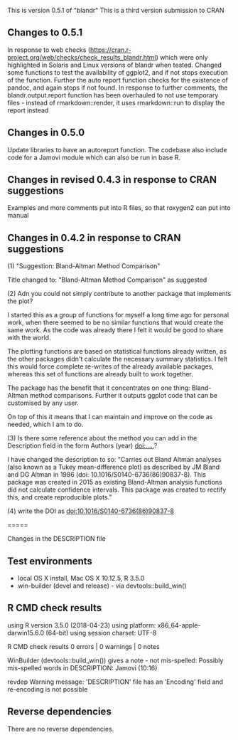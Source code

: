 This is version 0.5.1 of "blandr"
This is a third version submission to CRAN

## Changes to 0.5.1
In response to web checks (https://cran.r-project.org/web/checks/check_results_blandr.html) which were only highlighted in Solaris and Linux versions of blandr when tested. Changed some functions to test the availability of ggplot2, and if not stops execution of the function. Further the auto report function checks for the existence of pandoc, and again stops if not found. In response to further comments, the blandr.output.report function has been overhauled to not use temporary files - instead of rmarkdown::render, it uses rmarkdown::run to display the report instead

## Changes in 0.5.0
Update libraries to have an autoreport function. The codebase also include code for a Jamovi module which can also be run in base R.

## Changes in revised 0.4.3 in response to CRAN suggestions
Examples and more comments put into R files, so that roxygen2 can put into manual

## Changes in 0.4.2 in response to CRAN suggestions
(1) "Suggestion: Bland-Altman Method Comparison"

Title changed to: "Bland-Altman Method Comparison" as suggested

(2) Adn you could not simply contribute to another package that implements
the plot?

I started this as a group of functions for myself a long time ago for personal work, when there seemed to be no similar functions that would create the same work. As the code was already there I felt it would be good to share with the world.

The plotting functions are based on statistical functions already written, as the other packages didn't calculate the necessary summary statistics. I felt this would force complete re-writes of the already available packages, whereas this set of functions are already built to work together.

The package has the benefit that it concentrates on one thing: Bland-Altman method comparisons. Further it outputs ggplot code that can be customised by any user.

On top of this it means that I can maintain and improve on the code as needed, which I am to do.

(3) Is there some reference about the method you can add in the Description
field in the form Authors (year) <doi:.....>?

I have changed the description to so: "Carries out Bland Altman analyses (also known as a Tukey mean-difference plot) as described by JM Bland and DG Altman in 1986 (doi: 10.1016/S0140-6736(86)90837-8). This package was created in 2015 as existing Bland-Altman analysis functions did not calculate confidence intervals. This package was created to rectify this,  and create reproducible plots."

(4) write the DOI as <doi:10.1016/S0140-6736(86)90837-8>

=====

Changes in the DESCRIPTION file

## Test environments
* local OS X install, Mac OS X 10.12.5, R 3.5.0
* win-builder (devel and release) - via devtools::build_win()

## R CMD check results
using R version 3.5.0 (2018-04-23)
using platform: x86_64-apple-darwin15.6.0 (64-bit)
using session charset: UTF-8

R CMD check results
0 errors | 0 warnings | 0 notes

WinBuilder (devtools::build_win()) gives a note - not mis-spelled:
Possibly mis-spelled words in DESCRIPTION:
  Jamovi (10:16)

revdep
Warning message:
'DESCRIPTION' file has an 'Encoding' field and re-encoding is not possible 

## Reverse dependencies

There are no reverse dependencies.
